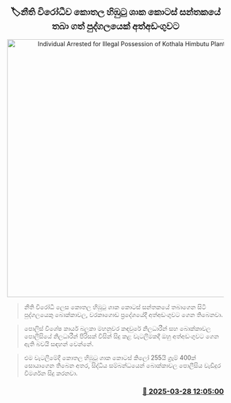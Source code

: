 <p align='center'><b><h2 align='center' title='Individual Arrested for Illegal Possession of Kothala Himbutu Plant Parts'>🏷නීති විරෝධීව කොතල හිඹුටු ශාක කොටස් සන්තකයේ තබා ගත් පුද්ගලයෙක් අත්අඩංගුවට</h2></b></p>
<p align='center'><img src='https://helakuru.sgp1.cdn.digitaloceanspaces.com/esana/images/lib/arrested2[1].jpg' width='600' alt='Individual Arrested for Illegal Possession of Kothala Himbutu Plant Parts'></p>

> නීති විරෝධී ලෙස කොතල හිඹුටු ශාක කොටස් සන්තකයේ තබාගෙන සිටි පුද්ගලයෙකු බොක්කාවල, වරකාගොඩ ප්‍රදේශයේදී අත්අඩංගුවට ගෙන තිබෙනවා.

> පොලිස් විශේෂ කාර්ය බලකා මහනුවර කඳවුරේ නිලධාරීන් සහ බොක්කාවල පොලීසියේ නිලධාරීන් පිරිසක් විසින් සිදු කළ වැටලීමකදී ඔහු අත්අඩංගුවට ගෙන ඇති බවයි සඳහන් වෙන්නේ.

> එම වැටලීමේදී කොතල හිඹුටු ශාක කොටස් කිලෝ 255යි ග්‍රෑම් 400ක් සොයාගෙන තිබෙන අතර, සිද්ධිය සම්බන්ධයෙන් බොක්කාවල පොලීසිය වැඩිදුර විමර්ශන සිදු කරනවා.



<h3 align='right'><a href='https://www.helakuru.lk/esana/p/108729/'>📅 2025-03-28 12:05:00</a></h3>
